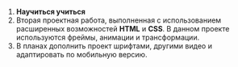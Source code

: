 1. **Научиться учиться**
2. Вторая проектная работа, выполненная с использованием расширенных возможностей **НTML** и **CSS**. 
В данном проекте используются фреймы, анимации и трансформации.
3. В планах дополнить проект шрифтами, другими видео и адаптировать по мобильную версию.